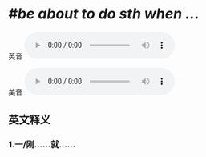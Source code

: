 # ***\#be about to do sth when ...*** 
英音
<audio src="./media/be about to do sth when1_AAC.aac" controls="controls"></audio>

美音
<audio src="./media/be about to do sth when2_AAC.aac" controls="controls"></audio>



  

英文释义
---
### 1.**一/刚……就……**  


